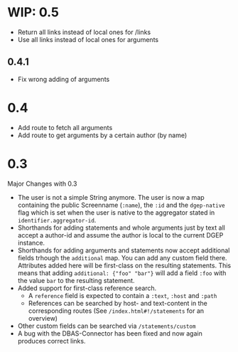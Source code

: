 # WIP: 0.5
* Return all links instead of local ones for /links
* Use all links instead of local ones for arguments

## 0.4.1 
* Fix wrong adding of arguments

# 0.4
* Add route to fetch all arguments
* Add route to get arguments by a certain author (by name)

# 0.3
Major Changes with 0.3
* The user is not a simple String anymore. The user is now a map containing the public Screenname (`:name`), the `:id` and the `dgep-native` flag which is set when the user is native to the aggregator stated in `identifier.aggregator-id`.
* Shorthands for adding statements and whole arguments just by text all accept a author-id and assume the author is local to the current DGEP instance.
* Shorthands for adding arguments and statements now accept additional fields trhough the `additional` map. You can add any custom field there. Attributes added here will be first-class on the resulting statements. This means that adding `additional: {"foo" "bar"}` will add a field `:foo` with the value `bar` to the resulting statement.
* Added support for first-class reference search.
  * A `reference` field is expected to contain a `:text`, `:host` and `:path`
  * References can be searched by host- and text-content in the corresponding routes (See `/index.html#!/statements` for an overview)
* Other custom fields can be searched via `/statements/custom`
* A bug with the DBAS-Connector has been fixed and now again produces correct links.
